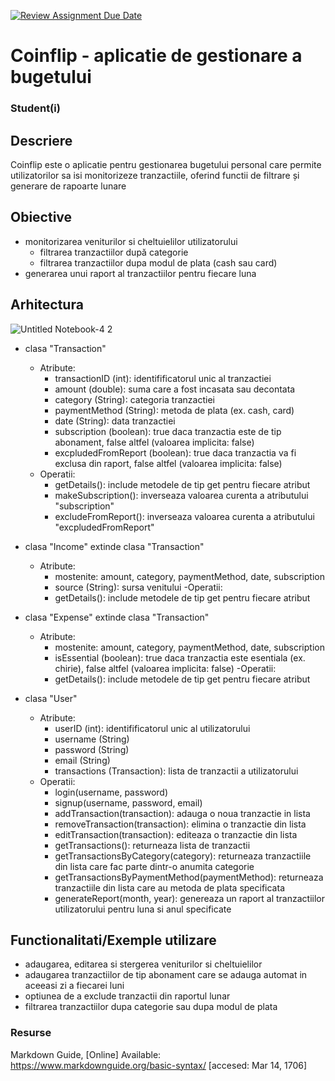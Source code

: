 [![Review Assignment Due Date](https://classroom.github.com/assets/deadline-readme-button-22041afd0340ce965d47ae6ef1cefeee28c7c493a6346c4f15d667ab976d596c.svg)](https://classroom.github.com/a/JLYnumnD)
# Coinflip - aplicatie de gestionare a bugetului
### Student(i)

## Descriere
Coinflip este o aplicatie pentru gestionarea bugetului personal care permite utilizatorilor sa isi monitorizeze tranzactiile, oferind functii de filtrare și generare de rapoarte lunare


## Obiective

* monitorizarea veniturilor si cheltuielilor utilizatorului
  - filtrarea tranzactiilor după categorie
  - filtrarea tranzactiilor dupa modul de plata (cash sau card)
* generarea unui raport al tranzactiilor pentru fiecare luna

## Arhitectura
![Untitled Notebook-4 2](https://github.com/user-attachments/assets/a30b0f84-669b-454d-8080-5e0edcd21d5f)

* clasa "Transaction"
  - Atribute:
    - transactionID (int): identifificatorul unic al tranzactiei
    - amount (double): suma care a fost incasata sau decontata
    - category (String): categoria tranzactiei
    - paymentMethod (String): metoda de plata (ex. cash, card)
    - date (String): data tranzactiei
    - subscription (boolean): true daca tranzactia este de tip abonament, false altfel (valoarea implicita: false)
    - excpludedFromReport (boolean): true daca tranzactia va fi exclusa din raport, false altfel (valoarea implicita: false)
  - Operatii:
    - getDetails(): include metodele de tip get pentru fiecare atribut
    - makeSubscription(): inverseaza valoarea curenta a atributului "subscription"
    - excludeFromReport(): inverseaza valoarea curenta a atributului "excpludedFromReport"
   
* clasa "Income" extinde clasa "Transaction"
  - Atribute:
    - mostenite: amount, category, paymentMethod, date, subscription
    - source (String): sursa venitului
  -Operatii:
    - getDetails(): include metodele de tip get pentru fiecare atribut
   
* clasa "Expense" extinde clasa "Transaction"
  - Atribute:
    - mostenite: amount, category, paymentMethod, date, subscription
    - isEssential (boolean): true daca tranzactia este esentiala (ex. chirie), false altfel (valoarea implicita: false)
  -Operatii:
    - getDetails(): include metodele de tip get pentru fiecare atribut
   
* clasa "User"
  - Atribute:
    - userID (int): identifificatorul unic al utilizatorului
    - username (String)
    - password (String)
    - email (String)
    - transactions (Transaction): lista de tranzactii a utilizatorului
  - Operatii:
    - login(username, password)
    - signup(username, password, email)
    - addTransaction(transaction): adauga o noua tranzactie in lista
    - removeTransaction(transaction): elimina o tranzactie din lista
    - editTransaction(transaction): editeaza o tranzactie din lista
    - getTransactions(): returneaza lista de tranzactii
    - getTransactionsByCategory(category): returneaza tranzactiile din lista care fac parte dintr-o anumita categorie
    - getTransactionsByPaymentMethod(paymentMethod): returneaza tranzactiile din lista care au metoda de plata specificata
    - generateReport(month, year): genereaza un raport al tranzactiilor utilizatorului pentru luna si anul specificate

## Functionalitati/Exemple utilizare
* adaugarea, editarea si stergerea veniturilor si cheltuielilor
* adaugarea tranzactiilor de tip abonament care se adauga automat in aceeasi zi a fiecarei luni
* optiunea de a exclude tranzactii din raportul lunar
* filtrarea tranzactiilor dupa categorie sau dupa modul de plata

### Resurse
Markdown Guide, [Online] Available: https://www.markdownguide.org/basic-syntax/ [accesed: Mar 14, 1706]
